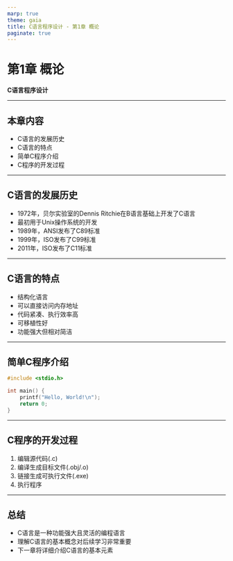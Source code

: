 ```yaml
---
marp: true
theme: gaia
title: C语言程序设计 - 第1章 概论
paginate: true
---
```


<!-- _class: lead -->

# 第1章 概论

**C语言程序设计**

---

## 本章内容

- C语言的发展历史
- C语言的特点
- 简单C程序介绍
- C程序的开发过程

---

<style scoped>
  section {
    font-size: 24px;
  }
</style>

## C语言的发展历史

- 1972年，贝尔实验室的Dennis Ritchie在B语言基础上开发了C语言
- 最初用于Unix操作系统的开发
- 1989年，ANSI发布了C89标准
- 1999年，ISO发布了C99标准
- 2011年，ISO发布了C11标准

---

<style scoped>
  section {
    font-size: 24px;
  }
</style>

## C语言的特点

- 结构化语言
- 可以直接访问内存地址
- 代码紧凑、执行效率高
- 可移植性好
- 功能强大但相对简洁

---

<style scoped>
  section {
    font-size: 24px;
  }
</style>

## 简单C程序介绍

```c
#include <stdio.h>

int main() {
    printf("Hello, World!\n");
    return 0;
}
```

---

<style scoped>
  section {
    font-size: 24px;
  }
</style>

## C程序的开发过程

1. 编辑源代码(.c)
2. 编译生成目标文件(.obj/.o)
3. 链接生成可执行文件(.exe)
4. 执行程序

---

<style scoped>
  section {
    font-size: 24px;
  }
</style>

## 总结

- C语言是一种功能强大且灵活的编程语言
- 理解C语言的基本概念对后续学习非常重要
- 下一章将详细介绍C语言的基本元素

<style scoped>
  section {
    font-size: 24px;
  }
</style>